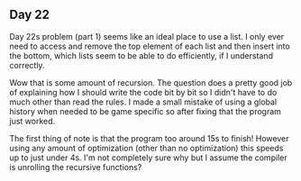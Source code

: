 ## Day 22

Day 22s problem (part 1) seems like an ideal place to use a list. I only ever need to access and remove the top element of each list and then insert into the bottom, which lists seem to be able to do efficiently, if I understand correctly. 

Wow that is some amount of recursion. The question does a pretty good job of explaining how I should write the code bit by bit so I didn't have to do much other than read the rules. I made a small mistake of using a global history when needed to be game specific so after fixing that the program just worked.

The first thing of note is that the program too around 15s to finish! However using any amount of optimization (other than no optimization) this speeds up to just under 4s. I'm not completely sure why but I assume the compiler is unrolling the recursive functions?

